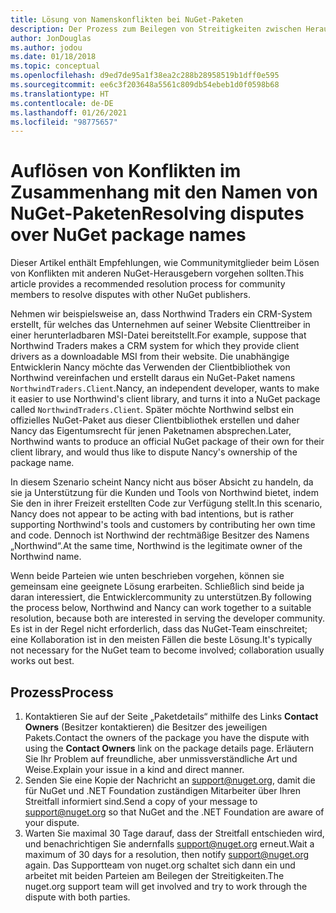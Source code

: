 ```yaml
---
title: Lösung von Namenskonflikten bei NuGet-Paketen
description: Der Prozess zum Beilegen von Streitigkeiten zwischen Herausgebern von NuGet-Paketen, die im Zusammenhang mit Branding, Marken und anderen Konfliktsituationen stehen
author: JonDouglas
ms.author: jodou
ms.date: 01/18/2018
ms.topic: conceptual
ms.openlocfilehash: d9ed7de95a1f38ea2c288b28958519b1dff0e595
ms.sourcegitcommit: ee6c3f203648a5561c809db54ebeb1d0f0598b68
ms.translationtype: HT
ms.contentlocale: de-DE
ms.lasthandoff: 01/26/2021
ms.locfileid: "98775657"
---
```

# <a name="resolving-disputes-over-nuget-package-names"></a><span data-ttu-id="5cad1-103">Auflösen von Konflikten im Zusammenhang mit den Namen von NuGet-Paketen</span><span class="sxs-lookup"><span data-stu-id="5cad1-103">Resolving disputes over NuGet package names</span></span>

<span data-ttu-id="5cad1-104">Dieser Artikel enthält Empfehlungen, wie Communitymitglieder beim Lösen von Konflikten mit anderen NuGet-Herausgebern vorgehen sollten.</span><span class="sxs-lookup"><span data-stu-id="5cad1-104">This article provides a recommended resolution process for community members to resolve disputes with other NuGet publishers.</span></span>

<span data-ttu-id="5cad1-105">Nehmen wir beispielsweise an, dass Northwind Traders ein CRM-System erstellt, für welches das Unternehmen auf seiner Website Clienttreiber in einer herunterladbaren MSI-Datei bereitstellt.</span><span class="sxs-lookup"><span data-stu-id="5cad1-105">For example, suppose that Northwind Traders makes a CRM system for which they provide client drivers as a downloadable MSI from their website.</span></span> <span data-ttu-id="5cad1-106">Die unabhängige Entwicklerin Nancy möchte das Verwenden der Clientbibliothek von Northwind vereinfachen und erstellt daraus ein NuGet-Paket namens `NorthwindTraders.Client`.</span><span class="sxs-lookup"><span data-stu-id="5cad1-106">Nancy, an independent developer, wants to make it easier to use Northwind's client library, and turns it into a NuGet package called `NorthwindTraders.Client`.</span></span> <span data-ttu-id="5cad1-107">Später möchte Northwind selbst ein offizielles NuGet-Paket aus dieser Clientbibliothek erstellen und daher Nancy das Eigentumsrecht für jenen Paketnamen absprechen.</span><span class="sxs-lookup"><span data-stu-id="5cad1-107">Later, Northwind wants to produce an official NuGet package of their own for their client library, and would thus like to dispute Nancy's ownership of the package name.</span></span>

<span data-ttu-id="5cad1-108">In diesem Szenario scheint Nancy nicht aus böser Absicht zu handeln, da sie ja Unterstützung für die Kunden und Tools von Northwind bietet, indem Sie den in ihrer Freizeit erstellten Code zur Verfügung stellt.</span><span class="sxs-lookup"><span data-stu-id="5cad1-108">In this scenario, Nancy does not appear to be acting with bad intentions, but is rather supporting Northwind's tools and customers by contributing her own time and code.</span></span> <span data-ttu-id="5cad1-109">Dennoch ist Northwind der rechtmäßige Besitzer des Namens „Northwind“.</span><span class="sxs-lookup"><span data-stu-id="5cad1-109">At the same time, Northwind is the legitimate owner of the Northwind name.</span></span>

<span data-ttu-id="5cad1-110">Wenn beide Parteien wie unten beschrieben vorgehen, können sie gemeinsam eine geeignete Lösung erarbeiten. Schließlich sind beide ja daran interessiert, die Entwicklercommunity zu unterstützen.</span><span class="sxs-lookup"><span data-stu-id="5cad1-110">By following the process below, Northwind and Nancy can work together to a suitable resolution, because both are interested in serving the developer community.</span></span> <span data-ttu-id="5cad1-111">Es ist in der Regel nicht erforderlich, dass das NuGet-Team einschreitet; eine Kollaboration ist in den meisten Fällen die beste Lösung.</span><span class="sxs-lookup"><span data-stu-id="5cad1-111">It's typically not necessary for the NuGet team to become involved; collaboration usually works out best.</span></span>

## <a name="process"></a><span data-ttu-id="5cad1-112">Prozess</span><span class="sxs-lookup"><span data-stu-id="5cad1-112">Process</span></span>

1. <span data-ttu-id="5cad1-113">Kontaktieren Sie auf der Seite „Paketdetails“ mithilfe des Links **Contact Owners** (Besitzer kontaktieren) die Besitzer des jeweiligen Pakets.</span><span class="sxs-lookup"><span data-stu-id="5cad1-113">Contact the owners of the package you have the dispute with using the **Contact Owners** link on the package details page.</span></span> <span data-ttu-id="5cad1-114">Erläutern Sie Ihr Problem auf freundliche, aber unmissverständliche Art und Weise.</span><span class="sxs-lookup"><span data-stu-id="5cad1-114">Explain your issue in a kind and direct manner.</span></span>
2. <span data-ttu-id="5cad1-115">Senden Sie eine Kopie der Nachricht an [support@nuget.org](mailto:support@nuget.org), damit die für NuGet und .NET Foundation zuständigen Mitarbeiter über Ihren Streitfall informiert sind.</span><span class="sxs-lookup"><span data-stu-id="5cad1-115">Send a copy of your message to [support@nuget.org](mailto:support@nuget.org) so that NuGet and the .NET Foundation are aware of your dispute.</span></span>
3. <span data-ttu-id="5cad1-116">Warten Sie maximal 30 Tage darauf, dass der Streitfall entschieden wird, und benachrichtigen Sie andernfalls [support@nuget.org](mailto:support@nuget.org) erneut.</span><span class="sxs-lookup"><span data-stu-id="5cad1-116">Wait a maximum of 30 days for a resolution, then notify [support@nuget.org](mailto:support@nuget.org) again.</span></span> <span data-ttu-id="5cad1-117">Das Supportteam von nuget.org schaltet sich dann ein und arbeitet mit beiden Parteien am Beilegen der Streitigkeiten.</span><span class="sxs-lookup"><span data-stu-id="5cad1-117">The nuget.org support team will get involved and try to work through the dispute with both parties.</span></span>
